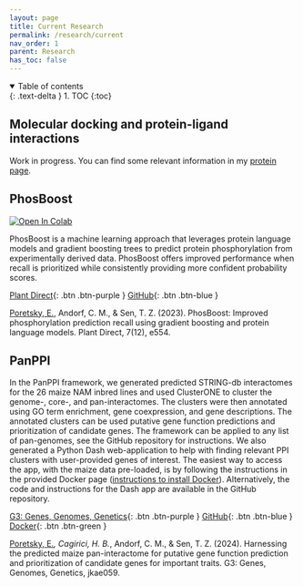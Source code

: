 ```yaml
---
layout: page
title: Current Research
permalink: /research/current
nav_order: 1
parent: Research
has_toc: false
---
```


<details open markdown="block">
  <summary>
    Table of contents
  </summary>
  {: .text-delta }
1. TOC
{:toc}
</details>

## Molecular docking and protein-ligand interactions

Work in progress. You can find some relevant information in my [protein page](https://eporetsky.github.io/bioinformatics/proteins).

## PhosBoost

<a target="_blank" href="https://colab.research.google.com/github/eporetsky/workflows/blob/main/Colab/PhosBoost.ipynb">
  <img src="https://colab.research.google.com/assets/colab-badge.svg" alt="Open In Colab"/>
</a>

PhosBoost is a machine learning approach that leverages protein language models and gradient boosting trees to predict protein phosphorylation from experimentally derived data. PhosBoost offers improved performance when recall is prioritized while consistently providing more confident probability scores.

[Plant Direct](https://onlinelibrary.wiley.com/doi/full/10.1002/pld3.554){: .btn .btn-purple }
[GitHub](https://github.com/eporetsky/PhosBoost){: .btn .btn-blue }

<u>Poretsky, E.</u>, Andorf, C. M., & Sen, T. Z. (2023). PhosBoost: Improved phosphorylation prediction recall using gradient boosting and protein language models. Plant Direct, 7(12), e554.


## PanPPI

In the PanPPI framework, we generated predicted STRING-db interactomes for the 26 maize NAM inbred lines and used ClusterONE to cluster the genome-, core-, and pan-interactomes. The clusters were then annotated using GO term enrichment, gene coexpression, and gene descriptions. The annotated clusters can be used putative gene function predictions and prioritization of candidate genes. The framework can be applied to any list of pan-genomes, see the GitHub repository for instructions. We also generated a Python Dash web-application to help with finding relevant PPI clusters with user-provided genes of interest. The easiest way to access the app, with the maize data pre-loaded, is by following the instructions in the provided Docker page ([instructions to install Docker](https://docs.docker.com/engine/install/)). Alternatively, the code and instructions for the Dash app are available in the GitHub repository.

[G3: Genes, Genomes, Genetics](https://academic.oup.com/g3journal/advance-article/doi/10.1093/g3journal/jkae059/7630293){: .btn .btn-purple }
[GitHub](https://github.com/eporetsky/PanPPI){: .btn .btn-blue }
[Docker](https://hub.docker.com/r/externelly/panppi){: .btn .btn-green }

<u>Poretsky, E.*</u>, Cagirici, H. B.*, Andorf, C. M., & Sen, T. Z. (2024). Harnessing the predicted maize pan-interactome for putative gene function prediction and prioritization of candidate genes for important traits. G3: Genes, Genomes, Genetics, jkae059.